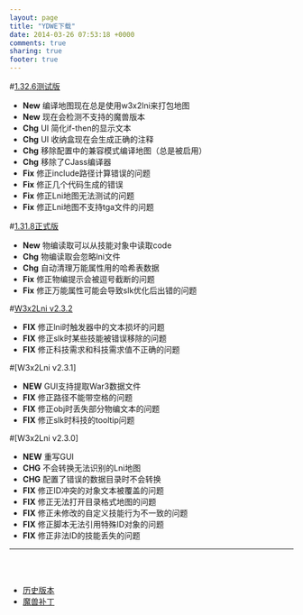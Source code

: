 ```yaml
---
layout: page
title: "YDWE下载"
date: 2014-03-26 07:53:18 +0000
comments: true
sharing: true
footer: true
---
```


#[1.32.6测试版](https://pan.baidu.com/s/1xo0-OpZ1v-YfxR46MkV_Ww)

* **New** 编译地图现在总是使用w3x2lni来打包地图
* **New** 现在会检测不支持的魔兽版本
* **Chg** UI 简化if-then的显示文本
* **Chg** UI 收纳盒现在会生成正确的注释
* **Chg** 移除配置中的兼容模式编译地图（总是被启用）
* **Chg** 移除了CJass编译器
* **Fix** 修正include路径计算错误的问题
* **Fix** 修正几个代码生成的错误
* **Fix** 修正Lni地图无法测试的问题
* **Fix** 修正Lni地图不支持tga文件的问题

#[1.31.8正式版](http://pan.baidu.com/s/1pLBeFrX)

* **New** 物编读取可以从技能对象中读取code
* **Chg** 物编读取会忽略lni文件
* **Chg** 自动清理万能属性用的哈希表数据
* **Fix** 修正物编提示会被逗号截断的问题
* **Fix** 修正万能属性可能会导致slk优化后出错的问题


#[W3x2Lni v2.3.2](https://pan.baidu.com/s/1bnDtth7qDaCQ1B-bS00wLA)

* **FIX** 修正lni时触发器中的文本损坏的问题
* **FIX** 修正slk时某些技能被错误移除的问题
* **FIX** 修正科技需求和科技需求值不正确的问题

#[W3x2Lni v2.3.1]

* **NEW** GUI支持提取War3数据文件
* **FIX** 修正路径不能带空格的问题
* **FIX** 修正obj时丢失部分物编文本的问题
* **FIX** 修正slk时科技的tooltip问题

#[W3x2Lni v2.3.0]
 
* **NEW** 重写GUI
* **CHG** 不会转换无法识别的Lni地图
* **CHG** 配置了错误的数据目录时不会转换
* **FIX** 修正ID冲突的对象文本被覆盖的问题
* **FIX** 修正无法打开目录格式地图的问题
* **FIX** 修正未修改的自定义技能行为不一致的问题
* **FIX** 修正脚本无法引用特殊ID对象的问题
* **FIX** 修正非法ID的技能丢失的问题

---

<br><br>

* [历史版本](http://pan.baidu.com/share/link?shareid=401650&uk=3389291567)
* [魔兽补丁](http://pan.baidu.com/share/link?shareid=401621&uk=3389291567)
